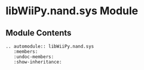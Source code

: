 # libWiiPy.nand.sys Module

## Module Contents

```{eval-rst}
.. automodule:: libWiiPy.nand.sys
   :members:
   :undoc-members:
   :show-inheritance:
```
